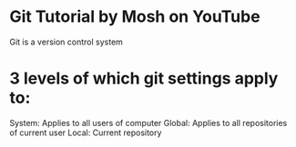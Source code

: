 # Git Tutorial by Mosh on YouTube

Git is a version control system

# 3 levels of which git settings apply to:

System: Applies to all users of computer
Global: Applies to all repositories of current user
Local: Current repository 

